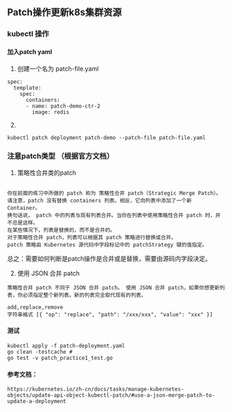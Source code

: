 ## Patch操作更新k8s集群资源
### kubectl 操作
#### 加入patch yaml
1. 创建一个名为 patch-file.yaml
```
spec:
  template:
    spec:
      containers:
      - name: patch-demo-ctr-2
        image: redis
```
2. 
```bigquery
kubectl patch deployment patch-demo --patch-file patch-file.yaml
```
### 注意patch类型 （根据官方文档）
1. 策略性合并类的patch
```bigquery

你在前面的练习中所做的 patch 称为 策略性合并 patch（Strategic Merge Patch）。
请注意，patch 没有替换 containers 列表。相反，它向列表中添加了一个新 Container。
换句话说， patch 中的列表与现有列表合并。当你在列表中使用策略性合并 patch 时，并不总是这样。 
在某些情况下，列表是替换的，而不是合并的。
对于策略性合并 patch，列表可以根据其 patch 策略进行替换或合并。 
patch 策略由 Kubernetes 源代码中字段标记中的 patchStrategy 键的值指定。 
```
总之：需要如何判断是patch操作是合并或是替换，需要由源码内字段决定。

2. 使用 JSON 合并 patch
```bigquery
策略性合并 patch 不同于 JSON 合并 patch。 使用 JSON 合并 patch，如果你想更新列表，你必须指定整个新列表。新的列表完全取代现有的列表。
```
```
add,replace,remove 
字符串格式 [{ "op": "replace", "path": "/xxx/xxx", "value": "xxx" }]
```

#### 测试
```bigquery
kubectl apply -f patch-deployment.yaml
go clean -testcache #
go test -v patch_practice1_test.go 
```

#### 参考文档：
````bigquery
https://kubernetes.io/zh-cn/docs/tasks/manage-kubernetes-objects/update-api-object-kubectl-patch/#use-a-json-merge-patch-to-update-a-deployment
````

